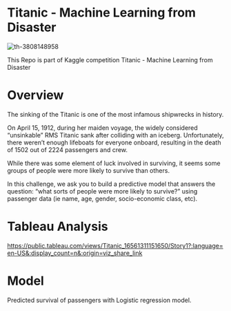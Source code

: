 # Titanic - Machine Learning from Disaster


![th-3808148958](https://github.com/mit4/Titanic-data/assets/88436281/c9e3b9bb-b364-438a-8a8d-95d945301952)

This Repo is part of Kaggle competition Titanic - Machine Learning from Disaster

# Overview
The sinking of the Titanic is one of the most infamous shipwrecks in history.

On April 15, 1912, during her maiden voyage, the widely considered “unsinkable” RMS Titanic sank after colliding with an iceberg. Unfortunately, there weren’t enough lifeboats for everyone onboard, resulting in the death of 1502 out of 2224 passengers and crew.

While there was some element of luck involved in surviving, it seems some groups of people were more likely to survive than others.

In this challenge, we ask you to build a predictive model that answers the question: “what sorts of people were more likely to survive?” using passenger data (ie name, age, gender, socio-economic class, etc).

# Tableau Analysis
https://public.tableau.com/views/Titanic_16561311151650/Story1?:language=en-US&:display_count=n&:origin=viz_share_link


# Model
Predicted survival of passengers with Logistic regression model.
